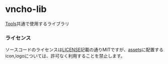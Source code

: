 # vncho-lib
[Tools](https://ajizablg.com/tools/)共通で使用するライブラリ


### ライセンス
ソースコードのライセンスは[LICENSE](https://github.com/st-user/vncho-lib/blob/main/LICENSE)記載の通りMITですが、[assets](https://github.com/st-user/vncho-lib/tree/main/assets)に配置するicon,logoについては、許可なく利用することを禁止します。